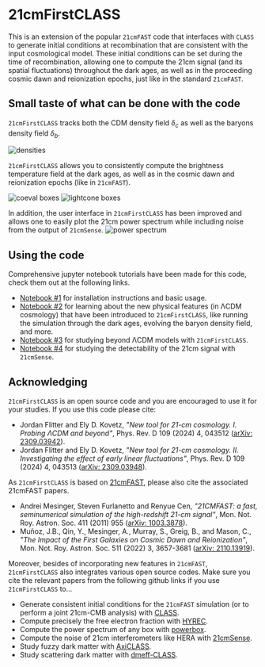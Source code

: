 # 21cmFirstCLASS
This is an extension of the popular `21cmFAST` code that interfaces with `CLASS` to generate initial conditions at recombination that are consistent with the input cosmological model. These initial conditions can be set during the time of recombination, allowing one to compute the 21cm signal (and its spatial fluctuations) throughout the dark ages, as well as in the proceeding cosmic dawn and reionization epochs, just like in the standard `21cmFAST`.

## Small taste of what can be done with the code
`21cmFirstCLASS` tracks both the CDM density field $\delta_c$ as well as the baryons density field $\delta_b$.

![densities](https://github.com/jordanflitter/21cmFirstCLASS/blob/main/images/densities.png)

`21cmFirstCLASS` allows you to consistently compute the brightness temperature field at the dark ages, as well as in the cosmic dawn and reionization epochs (like in `21cmFAST`).

![coeval boxes](https://github.com/jordanflitter/21cmFirstCLASS/blob/main/images/coeval_boxes.png)
![lightcone boxes](https://github.com/jordanflitter/21cmFirstCLASS/blob/main/images/lightcone_boxes.png)

In addition, the user interface in `21cmFirstCLASS` has been improved and allows one to easily plot the 21cm power spectrum while including noise from the output of `21cmSense`.
![power spectrum](https://github.com/jordanflitter/21cmFirstCLASS/blob/main/images/power_spectrum.png)

## Using the code
Comprehensive jupyter notebook tutorials have been made for this code, check them out at the following links.
* [Notebook #1](https://github.com/jordanflitter/21cmFirstCLASS/blob/main/Tutorial%20(Jupyter%20notebooks)/notebook_1.ipynb) for installation instructions and basic usage.
* [Notebook #2](https://github.com/jordanflitter/21cmFirstCLASS/blob/main/Tutorial%20(Jupyter%20notebooks)/notebook_2.ipynb) for learning about the new physical features (in &Lambda;CDM cosmology) that have been introduced to `21cmFirstCLASS`, like running the simulation through the dark ages, evolving the baryon density field, and more.
* [Notebook #3](https://github.com/jordanflitter/21cmFirstCLASS/blob/main/Tutorial%20(Jupyter%20notebooks)/notebook_3.ipynb) for studying beyond &Lambda;CDM models with `21cmFirstCLASS`.
* [Notebook #4](https://github.com/jordanflitter/21cmFirstCLASS/blob/main/Tutorial%20(Jupyter%20notebooks)/notebook_4.ipynb) for studying the detectability of the 21cm signal with `21cmSense`.

## Acknowledging
`21cmFirstCLASS` is an open source code and you are encouraged to use it for your studies. If you use this code please cite:
* Jordan Flitter and Ely D. Kovetz, _"New tool for 21-cm cosmology. I. Probing &Lambda;CDM and beyond"_, Phys. Rev. D 109 (2024) 4, 043512 ([arXiv: 2309.03942](https://arxiv.org/pdf/2309.03942)).
* Jordan Flitter and Ely D. Kovetz, _"New tool for 21-cm cosmology. II. Investigating the effect of early linear fluctuations"_, Phys. Rev. D 109 (2024) 4, 043513 ([arXiv: 2309.03948](https://arxiv.org/pdf/2309.03948)).

As `21cmFirstCLASS` is based on [21cmFAST](https://github.com/21cmfast/21cmFAST/tree/master), please also cite the associated 21cmFAST papers.
* Andrei Mesinger, Steven Furlanetto and Renyue Cen, _"21CMFAST: a fast, seminumerical simulation of the high-redshift 21-cm signal"_, Mon. Not. Roy. Astron. Soc. 411 (2011) 955 ([arXiv: 1003.3878](https://arxiv.org/pdf/1003.3878)).
* Muñoz, J.B., Qin, Y., Mesinger, A., Murray, S., Greig, B., and Mason, C., _"The Impact of the First Galaxies on Cosmic Dawn and Reionization"_, Mon. Not. Roy. Astron. Soc. 511 (2022) 3, 3657-3681 ([arXiv: 2110.13919](https://arxiv.org/pdf/2110.13919)).

Moreover, besides of incorporating new features in `21cmFAST`, `21cmFirstCLASS` also integrates various open source codes. Make sure you cite the relevant papers from the following github links if you use `21cmFirstCLASS` to...
* Generate consistent initial conditions for the `21cmFAST` simulation (or to perform a joint 21cm-CMB analysis) with [CLASS](https://github.com/lesgourg/class_public).
* Compute precisely the free electron fraction with [HYREC](https://github.com/nanoomlee/HYREC-2).
* Compute the power spectrum of any box with [powerbox](https://github.com/steven-murray/powerbox).
* Compute the noise of 21cm interferometers like HERA with [21cmSense](https://github.com/rasg-affiliates/21cmSense).
* Study fuzzy dark matter with [AxiCLASS](https://github.com/PoulinV/AxiCLASS).
* Study scattering dark matter with [dmeff-CLASS](https://github.com/kboddy/class_public/tree/dmeff).

